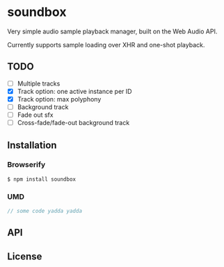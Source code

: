 # soundbox

Very simple audio sample playback manager, built on the Web Audio API.

Currently supports sample loading over XHR and one-shot playback.

## TODO

  - [ ] Multiple tracks
  - [x] Track option: one active instance per ID
  - [x] Track option: max polyphony
  - [ ] Background track
  - [ ] Fade out sfx
  - [ ] Cross-fade/fade-out background track

## Installation

### Browserify

    $ npm install soundbox

### UMD

```javascript
// some code yadda yadda
```

## API

## License
